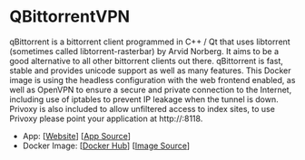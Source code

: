 # QBittorrentVPN

qBittorrent is a bittorrent client programmed in C++ / Qt that uses libtorrent (sometimes called libtorrent-rasterbar) by Arvid Norberg. It aims to be a good alternative to all other bittorrent clients out there. qBittorrent is fast, stable and provides unicode support as well as many features. This Docker image is using the headless configuration with the web frontend enabled, as well as OpenVPN to ensure a secure and private connection to the Internet, including use of iptables to prevent IP leakage when the tunnel is down. Privoxy is also included to allow unfiltered access to index sites, to use Privoxy please point your application at http://:8118.

- App: [[Website](https://www.qbittorrent.org/)] [[App Source](https://github.com/binhex/arch-qbittorrentvpn)]
- Docker Image: [[Docker Hub](https://hub.docker.com/)] [[Image Source](https://hub.docker.com/r/binhex/arch-qbittorrentvpn)]
